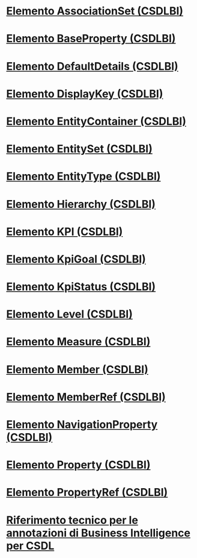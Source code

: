# [Elemento AssociationSet (CSDLBI)](associationset-element-csdlbi.md)
# [Elemento BaseProperty (CSDLBI)](baseproperty-element-csdlbi.md)
# [Elemento DefaultDetails (CSDLBI)](defaultdetails-element-csdlbi.md)
# [Elemento DisplayKey (CSDLBI)](displaykey-element-csdlbi.md)
# [Elemento EntityContainer (CSDLBI)](entitycontainer-element-csdlbi.md)
# [Elemento EntitySet (CSDLBI)](entityset-element-csdlbi.md)
# [Elemento EntityType (CSDLBI)](entitytype-element-csdlbi.md)
# [Elemento Hierarchy (CSDLBI)](hierarchy-element-csdlbi.md)
# [Elemento KPI (CSDLBI)](kpi-element-csdlbi.md)
# [Elemento KpiGoal (CSDLBI)](kpigoal-element-csdlbi.md)
# [Elemento KpiStatus (CSDLBI)](kpistatus-element-csdlbi.md)
# [Elemento Level (CSDLBI)](level-element-csdlbi.md)
# [Elemento Measure (CSDLBI)](measure-element-csdlbi.md)
# [Elemento Member (CSDLBI)](member-element-csdlbi.md)
# [Elemento MemberRef (CSDLBI)](memberref-element-csdlbi.md)
# [Elemento NavigationProperty (CSDLBI)](navigationproperty-element-csdlbi.md)
# [Elemento Property (CSDLBI)](property-element-csdlbi.md)
# [Elemento PropertyRef (CSDLBI)](propertyref-element-csdlbi.md)
# [Riferimento tecnico per le annotazioni di Business Intelligence per CSDL](technical-reference-for-bi-annotations-to-csdl.md)
